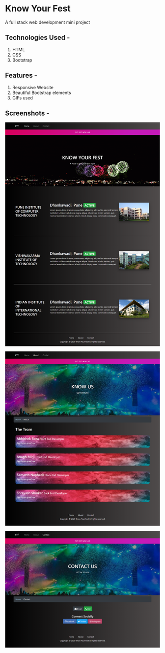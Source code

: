 # Know Your Fest
A full stack web development mini project

## Technologies Used - 
1. HTML
2. CSS
3. Bootstrap

## Features - 
1. Responsive Website
2. Beautiful Bootstrap elements
3. GIFs used

## Screenshots - 


![](https://github.com/abhiii-09/knowYourFest/blob/main/screenshots/index.png)

![](https://github.com/abhiii-09/knowYourFest/blob/main/screenshots/aboutUs.png)

![](https://github.com/abhiii-09/knowYourFest/blob/main/screenshots/contactUs.png)
